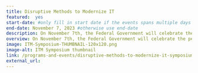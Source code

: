 ```yaml
---
title: Disruptive Methods to Modernize IT
featured:  yes
start-date: #only fill in start date if the events spans multiple days
end-date: November 7, 2023 #otherwise use end-date
description: On November 7th, the Federal Government will celebrate the people, processes, and technologies underpinning agency missions.
overview: On November 7th, the Federal Government will celebrate the people, processes, and technologies underpinning agency missions.
image: ITM-Symposium-THUMBNAIL-120x120.png
image-alt: ITM Symposium thumbnail
link: /programs-and-events/disruptive-methods-to-modernize-it-symposium/
external_url: 
---
```


